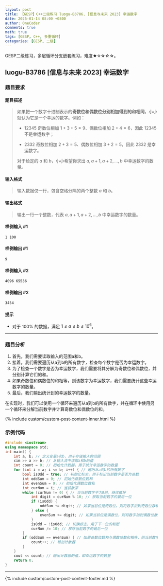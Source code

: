 ```yaml
---
layout: post
title: 【GESP】C++二级练习 luogu-B3786, [信息与未来 2023] 幸运数字
date: 2025-01-14 08:00 +0800
author: OneCoder
comments: true
math: true
tags: [GESP, C++, 多重循环]
categories: [GESP, 二级]
---
```

GESP二级练习，多层循环分支嵌套练习，难度★✮☆☆☆。

<!--more-->

## luogu-B3786 [信息与未来 2023] 幸运数字

### 题目要求

#### 题目描述

>如果把一个数字十进制表示的**奇数位和偶数位分别相加得到的和相同**，小小就认为它是一个幸运的数字。例如：
>
>- $12345$ 奇数位相加 $1 + 3 + 5 = 9$、偶数位相加 $2 + 4 = 6$，因此 $12345$ 不是幸运数字；
>
>- $2332$ 奇数位相加 $2 + 3 = 5$、偶数位相加 $3 + 2 = 5$，因此 $2332$ 是幸运数字。
>
>对于给定的 $a$ 和 $b$，小小希望你求出 $a,a + 1, a + 2,\dots, b$ 中幸运数字的数量。

#### 输入格式

>输⼊数据仅一行，包含空格分隔的两个整数 $a$ 和 $b$。

#### 输出格式

>输出一行一个整数，代表 $a, a + 1, a + 2,\dots, b$ 中幸运数字的数量。

#### 样例输入 #1

```console
1 100
```

#### 样例输出 #1

```console
9
```

#### 样例输入 #2

```console
4096 65536
```

#### 样例输出 #2

```console
3454
```

#### 提示

- 对于 $100\%$ 的数据，满足 $1\leq a\leq b\leq 10^6$。

---

### 题目分析

1. 首先，我们需要读取输入的范围a和b。
2. 接着，我们需要遍历从a到b的所有数字，检查每个数字是否为幸运数字。
3. 为了检查一个数字是否为幸运数字，我们需要将其分解为奇数位和偶数位，并分别计算它们的和。
4. 如果奇数位和偶数位的和相等，则该数字为幸运数字，我们需要统计这些幸运数字的数量。
5. 最后，我们输出统计到的幸运数字的数量。

在实现时，我们可以使用一个循环来遍历从a到b的所有数字，并在循环中使用另一个循环来分解当前数字并计算奇数位和偶数位的和。

{% include custom/custom-post-content-inner.html %}

### 示例代码

```cpp
#include <iostream>
using namespace std;
int main() {
    int a, b; // 定义变量a和b，用于存储输入的范围
    cin >> a >> b; // 从输入流中读取a和b的值
    int count = 0; // 初始化计数器，用于统计幸运数字的数量
    for (int i = a; i <= b; i++) { // 遍历从a到b的所有数字
        bool isOdd = true; // 初始化标志，用于标记当前数字是否为奇数
        int oddSum = 0; // 初始化奇数位数和
        int evenSum = 0; // 初始化偶数位数和
        int curNum = i; // 当前数字
        while (curNum != 0) { // 当当前数字不为0时，继续循环
            int digit = curNum % 10; // 获取当前数字的最后一位
            if (isOdd) {
                oddSum += digit; // 如果当前位是奇数位，则将数字加到奇数位数和中
            } else {
                evenSum += digit; // 如果当前位是偶数位，则将数字加到偶数位数和中
            }
            isOdd = !isOdd; // 切换标志，用于下一位的判断
            curNum /= 10; // 移除当前数字的最后一位
        }
        if (oddSum == evenSum) { // 如果奇数位数和与偶数位数和相等，则当前数字为幸运数字
            count++; // 增加计数器
        }
    }
    cout << count; // 输出计数器的值，即幸运数字的数量
    return 0;
}
```

---

{% include custom/custom-post-content-footer.md %}
